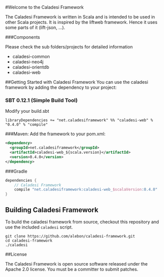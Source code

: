 #Welcome to the Caladesi Framework

The Caladesi Framework is written in Scala and is intended to be used in other Scala projects. It is inspired by the liftweb framework. 
Hence it uses some parts of it (lift-json, ...).


###Components

Please check the sub folders/projects for detailed information

- caladesi-common
- caladesi-neo4j
- caladesi-orientdb
- caladesi-web

##Getting Started with Caladesi Framework
You can use the caladesi framework by adding the dependency to your project:

### SBT 0.12.1 (Simple Build Tool)
Modify your build.sbt

    libraryDependencies += "net.caladesiframework" %% "caladesi-web" % "0.4.0" % "compile"

###Maven:
Add the framework to your pom.xml:

```xml
<dependency>
  <groupId>net.caladesiframework</groupId>
  <artifactId>caladesi-web_${scala.version}</artifactId>
  <version>0.4.0</version>
</dependency>
```

###Gradle
```groovy
dependencies {
    // Caladesi Framework
    compile "net.caladesiframework:caladesi-web_$scalaVersion:0.4.0"
}
```

## Building Caladesi Framework
To build the caladesi framework from source, checkout this repository and use the included `caladesi` script.

    git clone https://github.com/alebon/caladesi-framework.git
    cd caladesi-framework
    ./caladesi

##License

The Caladesi Framework is open source software released under the Apache 2.0 license. You must be a committer to submit patches.
